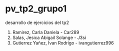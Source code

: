 # pv_tp2_grupo1
desarrollo de ejercicios del tp2
1. Ramirez, Carla Daniela - Car289
2. Salas, Jesica Abigail Solange - J3si
3. Gutierrez Yañez, Ivan Rodrigo - ivangutierrez996
